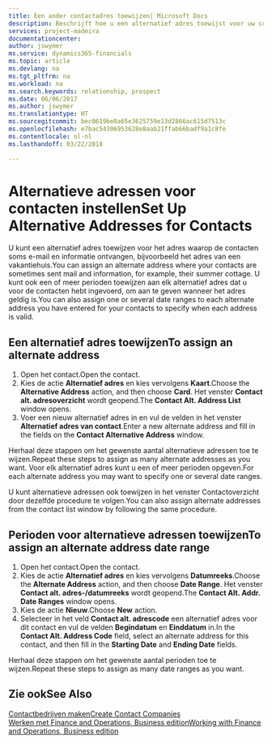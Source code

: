 ```yaml
---
title: Een ander contactadres toewijzen| Microsoft Docs
description: Beschrijft hoe u een alternatief adres toewijst voor uw contactpersonen of prospects, waar ze soms informatie toegestuurd krijgen.
services: project-madeira
documentationcenter: 
author: jswymer
ms.service: dynamics365-financials
ms.topic: article
ms.devlang: na
ms.tgt_pltfrm: na
ms.workload: na
ms.search.keywords: relationship, prospect
ms.date: 06/06/2017
ms.author: jswymer
ms.translationtype: HT
ms.sourcegitcommit: bec0619be0a65e3625759e13d2866ac615d7513c
ms.openlocfilehash: e7bac54306953628e8aab21ffab66badf9a1c8fe
ms.contentlocale: nl-nl
ms.lasthandoff: 03/22/2018

---
```

# <a name="set-up-alternative-addresses-for-contacts"></a><span data-ttu-id="ad709-103">Alternatieve adressen voor contacten instellen</span><span class="sxs-lookup"><span data-stu-id="ad709-103">Set Up Alternative Addresses for Contacts</span></span>
<span data-ttu-id="ad709-104">U kunt een alternatief adres toewijzen voor het adres waarop de contacten soms e-mail en informatie ontvangen, bijvoorbeeld het adres van een vakantiehuis.</span><span class="sxs-lookup"><span data-stu-id="ad709-104">You can assign an alternate address where your contacts are sometimes sent mail and information, for example, their summer cottage.</span></span> <span data-ttu-id="ad709-105">U kunt ook een of meer perioden toewijzen aan elk alternatief adres dat u voor de contacten hebt ingevoerd, om aan te geven wanneer het adres geldig is.</span><span class="sxs-lookup"><span data-stu-id="ad709-105">You can also assign one or several date ranges to each alternate address you have entered for your contacts to specify when each address is valid.</span></span>

## <a name="to-assign-an-alternate-address"></a><span data-ttu-id="ad709-106">Een alternatief adres toewijzen</span><span class="sxs-lookup"><span data-stu-id="ad709-106">To assign an alternate address</span></span>
1. <span data-ttu-id="ad709-107">Open het contact.</span><span class="sxs-lookup"><span data-stu-id="ad709-107">Open the contact.</span></span>
2. <span data-ttu-id="ad709-108">Kies de actie **Alternatief adres** en kies vervolgens **Kaart**.</span><span class="sxs-lookup"><span data-stu-id="ad709-108">Choose the **Alternative Address** action, and then choose **Card**.</span></span> <span data-ttu-id="ad709-109">Het venster **Contact alt. adresoverzicht** wordt geopend.</span><span class="sxs-lookup"><span data-stu-id="ad709-109">The **Contact Alt. Address List** window opens.</span></span>
3. <span data-ttu-id="ad709-110">Voer een nieuw alternatief adres in en vul de velden in het venster **Alternatief adres van contact**.</span><span class="sxs-lookup"><span data-stu-id="ad709-110">Enter a new alternate address and fill in the fields on the **Contact Alternative Address** window.</span></span>

<span data-ttu-id="ad709-111">Herhaal deze stappen om het gewenste aantal alternatieve adressen toe te wijzen.</span><span class="sxs-lookup"><span data-stu-id="ad709-111">Repeat these steps to assign as many alternate addresses as you want.</span></span> <span data-ttu-id="ad709-112">Voor elk alternatief adres kunt u een of meer perioden opgeven.</span><span class="sxs-lookup"><span data-stu-id="ad709-112">For each alternate address you may want to specify one or several date ranges.</span></span>

<span data-ttu-id="ad709-113">U kunt alternatieve adressen ook toewijzen in het venster Contactoverzicht door dezelfde procedure te volgen.</span><span class="sxs-lookup"><span data-stu-id="ad709-113">You can also assign alternate addresses from the contact list window by following the same procedure.</span></span>

## <a name="to-assign-an-alternate-address-date-range"></a><span data-ttu-id="ad709-114">Perioden voor alternatieve adressen toewijzen</span><span class="sxs-lookup"><span data-stu-id="ad709-114">To assign an alternate address date range</span></span>
1. <span data-ttu-id="ad709-115">Open het contact.</span><span class="sxs-lookup"><span data-stu-id="ad709-115">Open the contact.</span></span>
2. <span data-ttu-id="ad709-116">Kies de actie **Alternatief adres** en kies vervolgens **Datumreeks**.</span><span class="sxs-lookup"><span data-stu-id="ad709-116">Choose the **Alternate Address** action, and then choose **Date Range**.</span></span> <span data-ttu-id="ad709-117">Het venster **Contact alt. adres-/datumreeks** wordt geopend.</span><span class="sxs-lookup"><span data-stu-id="ad709-117">The **Contact Alt. Addr. Date Ranges** window opens.</span></span>
3. <span data-ttu-id="ad709-118">Kies de actie **Nieuw**.</span><span class="sxs-lookup"><span data-stu-id="ad709-118">Choose **New** action.</span></span>
4. <span data-ttu-id="ad709-119">Selecteer in het veld **Contact alt. adrescode** een alternatief adres voor dit contact en vul de velden **Begindatum** en **Einddatum** in.</span><span class="sxs-lookup"><span data-stu-id="ad709-119">In the **Contact Alt. Address Code** field, select an alternate address for this contact, and then fill in the **Starting Date** and **Ending Date** fields.</span></span>

<span data-ttu-id="ad709-120">Herhaal deze stappen om het gewenste aantal perioden toe te wijzen.</span><span class="sxs-lookup"><span data-stu-id="ad709-120">Repeat these steps to assign as many date ranges as you want.</span></span>

## <a name="see-also"></a><span data-ttu-id="ad709-121">Zie ook</span><span class="sxs-lookup"><span data-stu-id="ad709-121">See Also</span></span>
[<span data-ttu-id="ad709-122">Contactbedrijven maken</span><span class="sxs-lookup"><span data-stu-id="ad709-122">Create Contact Companies</span></span>](marketing-create-contact-companies.md)  
[<span data-ttu-id="ad709-123">Werken met Finance and Operations, Business edition</span><span class="sxs-lookup"><span data-stu-id="ad709-123">Working with Finance and Operations, Business edition</span></span>](ui-work-product.md)

